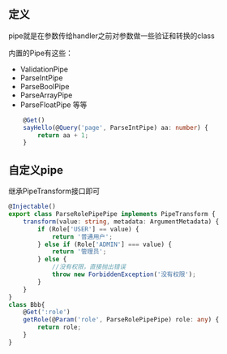 ## 定义
pipe就是在参数传给handler之前对参数做一些验证和转换的class

内置的Pipe有这些：
- ValidationPipe
- ParseIntPipe
- ParseBoolPipe
- ParseArrayPipe
- ParseFloatPipe
等等

```typescript
	@Get()
	sayHello(@Query('page', ParseIntPipe) aa: number) {
		return aa + 1;
	}
```

## 自定义pipe
继承PipeTransform接口即可
```typescript
@Injectable()
export class ParseRolePipePipe implements PipeTransform {
	transform(value: string, metadata: ArgumentMetadata) {
		if (Role['USER'] == value) {
			return '普通用户';
		} else if (Role['ADMIN'] === value) {
			return '管理员';
		} else {
			//没有权限，直接抛出错误
			throw new ForbiddenException('没有权限');
		}
	}
}
class Bbb{
    @Get(':role')
	getRole(@Param('role', ParseRolePipePipe) role: any) {
		return role;
	}
}
```